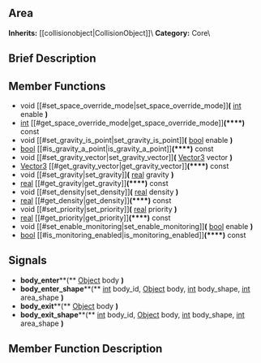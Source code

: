 ##  Area  
**Inherits:** [[collisionobject|CollisionObject]]\\
**Category:** Core\\
##  Brief Description  

##  Member Functions 
  * void [[#set_space_override_mode|set_space_override_mode]]**(** [int](class_int) enable **)**
  * [int](class_int) [[#get_space_override_mode|get_space_override_mode]]**(****)** const
  * void [[#set_gravity_is_point|set_gravity_is_point]]**(** [bool](class_bool) enable **)**
  * [bool](class_bool) [[#is_gravity_a_point|is_gravity_a_point]]**(****)** const
  * void [[#set_gravity_vector|set_gravity_vector]]**(** [Vector3](class_vector3) vector **)**
  * [Vector3](class_vector3) [[#get_gravity_vector|get_gravity_vector]]**(****)** const
  * void [[#set_gravity|set_gravity]]**(** [real](class_real) gravity **)**
  * [real](class_real) [[#get_gravity|get_gravity]]**(****)** const
  * void [[#set_density|set_density]]**(** [real](class_real) density **)**
  * [real](class_real) [[#get_density|get_density]]**(****)** const
  * void [[#set_priority|set_priority]]**(** [real](class_real) priority **)**
  * [real](class_real) [[#get_priority|get_priority]]**(****)** const
  * void [[#set_enable_monitoring|set_enable_monitoring]]**(** [bool](class_bool) enable **)**
  * [bool](class_bool) [[#is_monitoring_enabled|is_monitoring_enabled]]**(****)** const
##  Signals  
  * **body_enter****(** [Object](class_object) body **)**
  * **body_enter_shape****(** [int](class_int) body_id, [Object](class_object) body, [int](class_int) body_shape, [int](class_int) area_shape **)**
  * **body_exit****(** [Object](class_object) body **)**
  * **body_exit_shape****(** [int](class_int) body_id, [Object](class_object) body, [int](class_int) body_shape, [int](class_int) area_shape **)**
##  Member Function Description  
